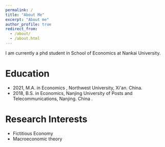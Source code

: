 ```yaml
---
permalink: /
title: "About Me"
excerpt: "About me"
author_profile: true
redirect_from: 
  - /about/
  - /about.html
---
```




I am currently a phd student in School of Economics  at Nankai University. 


# Education

- 2021, M.A. in Economics , Northwest University, Xi'an. China.
- 2018, B.S. in Economics, Nanjing University of Posts and Telecommunications, Nanjing. China .

# Research Interests

- Fictitious Economy
- Macroeconomic theory

